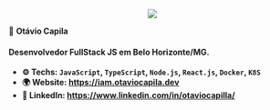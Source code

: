 <p align="center"><a target="_blank" href="https://iam.otaviocapila.dev"><img src="http://otaviocapila.dev/src/assets/icons/apple-touch-icon.png"></a></>


👤 **Otávio Capila** 

#### Desenvolvedor FullStack JS em Belo Horizonte/MG.

- **⚙️ Techs: `JavaScript`, `TypeScript`, `Node.js`, `React.js`, `Docker`, `K8S`**
- **🌍 Website: https://iam.otaviocapila.dev**
- **📝 LinkedIn: https://www.linkedin.com/in/otaviocapilla/**
